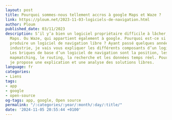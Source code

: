 ```yaml
---
layout: post
title: Pourquoi sommes-nous tellement accros à google Maps et Waze ?
link: https://ploum.net/2023-11-03-logiciels-de-navigation.html
author: Ploum
published_date: 03/11/2023
description: S’il y’a bien un logiciel propriétaire difficile à lâcher, c’est google
  Maps. Ou Waze, qui appartient également à google. Pourquoi est-ce si compliqué de
  produire un logiciel de navigation libre ? Ayant passé quelques années dans cette
  industrie, je vais vous expliquer les différents composants d’un logiciel de navigation.
  Les briques de base d’un logiciel de navigation sont la position, les données, le
  mapmatching, le routing, la recherche et les données temps réel. Pour chaque composant,
  je propose une explication et une analyse des solutions libres.
language: fr
categories:
- Liens
tags:
- app
- google
- open-source
og-tags: app, google, Open source
permalink: "/:categories/:year/:month/:day/:title/"
date: '2024-11-05 20:55:44 +0100'
---
```

